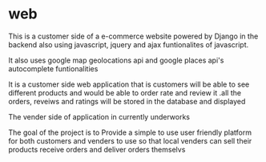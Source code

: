 # web
This is a customer side of a e-commerce website powered by Django in the backend also using javascript, jquery and ajax funtionalites of 
javascript.

It also uses google map geolocations api and google places api's autocomplete funtionalities

It is a customer side web application that is customers will be able to see different products and would be able to order rate and review it .all the orders,
reveiws and ratings will be stored in the database and displayed

The vender side of application in currently underworks

The goal of the project is to Provide a simple to use user friendly platform for both customers and venders to use so that local venders can sell their products
receive orders and deliver orders themselvs
